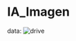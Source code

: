 # IA_Imagen


data: ![drive](https://drive.google.com/file/d/1r3lxIIabG2I7kijrNf2RxXUehhchS6A2/view?usp=drive_link)
